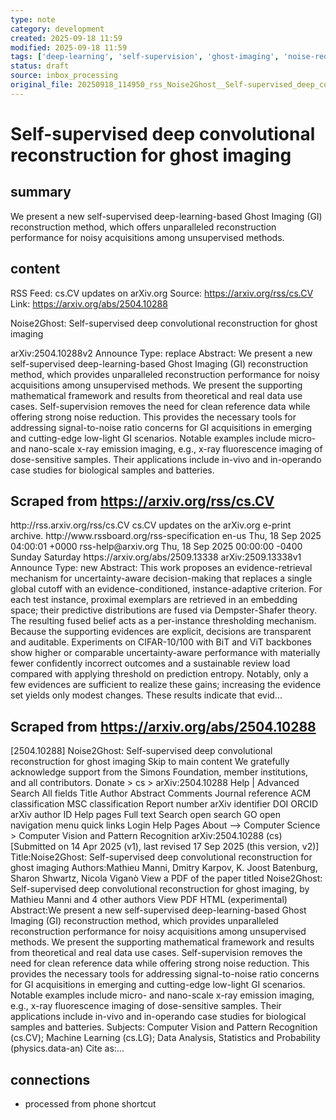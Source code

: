 ```yaml
---
type: note
category: development
created: 2025-09-18 11:59
modified: 2025-09-18 11:59
tags: ['deep-learning', 'self-supervision', 'ghost-imaging', 'noise-reduction']
status: draft
source: inbox_processing
original_file: 20250918_114950_rss_Noise2Ghost__Self-supervised_deep_convolutional_re.txt
---
```


# Self-supervised deep convolutional reconstruction for ghost imaging

## summary
We present a new self-supervised deep-learning-based Ghost Imaging (GI) reconstruction method, which offers unparalleled reconstruction performance for noisy acquisitions among unsupervised methods.

## content
RSS Feed: cs.CV updates on arXiv.org
Source: https://arxiv.org/rss/cs.CV
Link: https://arxiv.org/abs/2504.10288

Noise2Ghost: Self-supervised deep convolutional reconstruction for ghost imaging

arXiv:2504.10288v2 Announce Type: replace Abstract: We present a new self-supervised deep-learning-based Ghost Imaging (GI) reconstruction method, which provides unparalleled reconstruction performance for noisy acquisitions among unsupervised methods. We present the supporting mathematical framework and results from theoretical and real data use cases. Self-supervision removes the need for clean reference data while offering strong noise reduction. This provides the necessary tools for addressing signal-to-noise ratio concerns for GI acquisitions in emerging and cutting-edge low-light GI scenarios. Notable examples include micro- and nano-scale x-ray emission imaging, e.g., x-ray fluorescence imaging of dose-sensitive samples. Their applications include in-vivo and in-operando case studies for biological samples and batteries.

## Scraped from https://arxiv.org/rss/cs.CV
<?xml version='1.0' encoding='UTF-8'?>
<rss xmlns:arxiv="http://arxiv.org/schemas/atom" xmlns:dc="http://purl.org/dc/elements/1.1/" xmlns:atom="http://www.w3.org/2005/Atom" xmlns:content="http://purl.org/rss/1.0/modules/content/" version="2.0">
  <channel>
    <title>cs.CV updates on arXiv.org</title>
    <link>http://rss.arxiv.org/rss/cs.CV</link>
    <description>cs.CV updates on the arXiv.org e-print archive.</description>
    <atom:link href="http://rss.arxiv.org/rss/cs.CV" rel="self" type="application/rss+xml"/>
    <docs>http://www.rssboard.org/rss-specification</docs>
    <language>en-us</language>
    <lastBuildDate>Thu, 18 Sep 2025 04:00:01 +0000</lastBuildDate>
    <managingEditor>rss-help@arxiv.org</managingEditor>
    <pubDate>Thu, 18 Sep 2025 00:00:00 -0400</pubDate>
    <skipDays>
      <day>Sunday</day>
      <day>Saturday</day>
    </skipDays>
    <item>
      <title>Proximity-Based Evidence Retrieval for Uncertainty-Aware Neural Networks</title>
      <link>https://arxiv.org/abs/2509.13338</link>
      <description>arXiv:2509.13338v1 Announce Type: new 
Abstract: This work proposes an evidence-retrieval mechanism for uncertainty-aware decision-making that replaces a single global cutoff with an evidence-conditioned, instance-adaptive criterion. For each test instance, proximal exemplars are retrieved in an embedding space; their predictive distributions are fused via Dempster-Shafer theory. The resulting fused belief acts as a per-instance thresholding mechanism. Because the supporting evidences are explicit, decisions are transparent and auditable. Experiments on CIFAR-10/100 with BiT and ViT backbones show higher or comparable uncertainty-aware performance with materially fewer confidently incorrect outcomes and a sustainable review load compared with applying threshold on prediction entropy. Notably, only a few evidences are sufficient to realize these gains; increasing the evidence set yields only modest changes. These results indicate that evid...


## Scraped from https://arxiv.org/abs/2504.10288
[2504.10288] Noise2Ghost: Self-supervised deep convolutional reconstruction for ghost imaging Skip to main content We gratefully acknowledge support from the Simons Foundation, member institutions, and all contributors. Donate &gt; cs &gt; arXiv:2504.10288 Help | Advanced Search All fields Title Author Abstract Comments Journal reference ACM classification MSC classification Report number arXiv identifier DOI ORCID arXiv author ID Help pages Full text Search open search GO open navigation menu quick links Login Help Pages About --> Computer Science > Computer Vision and Pattern Recognition arXiv:2504.10288 (cs) [Submitted on 14 Apr 2025 (v1), last revised 17 Sep 2025 (this version, v2)] Title:Noise2Ghost: Self-supervised deep convolutional reconstruction for ghost imaging Authors:Mathieu Manni, Dmitry Karpov, K. Joost Batenburg, Sharon Shwartz, Nicola Viganò View a PDF of the paper titled Noise2Ghost: Self-supervised deep convolutional reconstruction for ghost imaging, by Mathieu Manni and 4 other authors View PDF HTML (experimental) Abstract:We present a new self-supervised deep-learning-based Ghost Imaging (GI) reconstruction method, which provides unparalleled reconstruction performance for noisy acquisitions among unsupervised methods. We present the supporting mathematical framework and results from theoretical and real data use cases. Self-supervision removes the need for clean reference data while offering strong noise reduction. This provides the necessary tools for addressing signal-to-noise ratio concerns for GI acquisitions in emerging and cutting-edge low-light GI scenarios. Notable examples include micro- and nano-scale x-ray emission imaging, e.g., x-ray fluorescence imaging of dose-sensitive samples. Their applications include in-vivo and in-operando case studies for biological samples and batteries. Subjects: Computer Vision and Pattern Recognition (cs.CV); Machine Learning (cs.LG); Data Analysis, Statistics and Probability (physics.data-an) Cite as:...


## connections
- processed from phone shortcut
